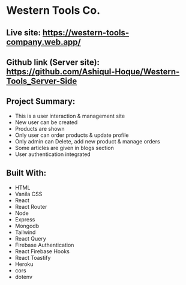 # Western Tools Co.

## Live site: https://western-tools-company.web.app/

## Github link (Server site): https://github.com/Ashiqul-Hoque/Western-Tools_Server-Side

## Project Summary:

- This is a user interaction & management site
- New user can be created
- Products are shown
- Only user can order products & update profile
- Only admin can Delete, add new product & manage orders
- Some articles are given in blogs section
- User authentication integrated

## Built With:

- HTML
- Vanila CSS
- React
- React Router
- Node
- Express
- Mongodb
- Tailwind
- React Query
- Firebase Authentication
- React Firebase Hooks
- React Toastify
- Heroku
- cors
- dotenv
